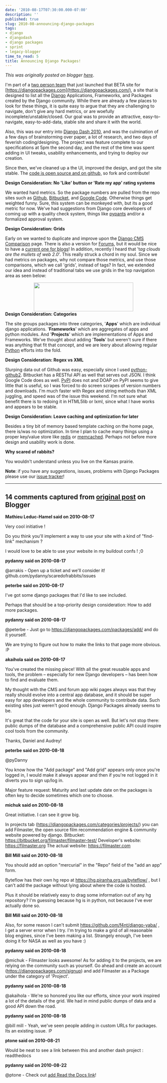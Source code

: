 ```yaml
---
date: '2010-08-17T07:30:00.000-07:00'
description: ''
published: true
slug: 2010-08-announcing-django-packages
tags:
- django
- djangodash
- django packages
- sprint
- legacy-blogger
time_to_read: 5
title: Announcing Django Packages!
---
```


*This was originally posted on blogger [here](https://pydanny.blogspot.com/2010/08/announcing-django-packages.html)*.

I'm part of a [two person team](https://djangodash.com/teams/scared-of-rabbits/) that just launched that BETA site for [https://djangopackages.com](https://djangopackages.com/), a site that is designed to list all the [Django](https://djangoproject.com/) Applications, Frameworks, and Packages created by the Django community. While there are already a few places to look for these things, it is quite easy to argue that they are challenging to navigate, don't give any hard metrics, or are woefully incomplete/unstable/closed. Our goal was to provide an attractive, easy-to-navigate, easy-to-add-data, stable site and share it with the world.

Also, this was our entry into [Django Dash 2010](https://djangodash.com/), and was the culmination of a few days of brainstorming over paper, a lot of research, and two days of feverish coding/designing. The project was feature complete to our specifications at 5pm the second day, and the rest of the time was spent adding in UI tweaks, usability enhancements, and trying to deploy our creation.

Since then, we've cleaned up a the UI, improved the design, and got the site stable. The [code is open source and on github,](https://github.com/opencomparison/opencomparison) so fork and contribute!

<b>Design Consideration: No 'Like' button or 'Rate my app' rating systems</b>

We wanted hard metrics. So the package numbers are pulled from the repo sites such as [Github](https://github.com/), [Bitbucket](https://bitbucket.com/), and [Google Code](https://code.google.com/hosting/). Otherwise things get weighted funny. Sure, this system can be monkeyed with, but its a good metric for now. We've had suggestions from Django core developers of coming up with a quality check system, things like [pypants](https://pypants.org/)&nbsp;and/or a formalized approval system.

<b>Design Consideration: Grids</b>

Early on we wanted to duplicate and improve upon the [Django CMS Comparison](https://code.djangoproject.com/wiki/CMSAppsComparison)&nbsp;page. There is also a version for [Forums](https://code.djangoproject.com/wiki/ForumAppsComparison), but it would be nice to have a [current one for blogs](https://pydanny.blogspot.com/2009/04/show-me-your-open-source-django-blog.html)! In addition,&nbsp;recently I heard that 't<i>ag clouds are the mullets of web 2.0</i>'. This really struck a chord in my soul. Since we had metrics on packages, why not compare those metrics, and use those comparisons, which we call 'grids', instead of tags? In fact, we extended our idea and instead of traditional tabs we use grids in the top navigation area as seen below:

<div class="separator" style="clear: both; text-align: center;"><a href="https://1.bp.blogspot.com/_KEFU5_uGRyw/TGok9P6U5BI/AAAAAAAAAw4/KOlaapAL6ZE/s1600/Screen+shot+2010-08-17+at+12.57.44+AM.png" style="margin-left: 1em; margin-right: 1em;"><img border="0" height="92" src="https://1.bp.blogspot.com/_KEFU5_uGRyw/TGok9P6U5BI/AAAAAAAAAw4/KOlaapAL6ZE/s320/Screen+shot+2010-08-17+at+12.57.44+AM.png" width="320" /></a></div>
<b>Design Consideration: Categories</b>

The site groups packages into three categories, '<b>Apps</b>' which are individual django applications. '<b>Frameworks</b>' which are aggregates of apps and python modules. And '<b>Projects</b>' which are implementations of Apps and Frameworks. We've thought about adding '<b>Tools</b>' but weren't sure if there was anything that fit that concept, and we are leery about allowing regular [Python](https://python.org/) efforts into the fold.

<b>Design Consideration: Regex vs XML</b>

Slurping data out of Github was easy, especially since I used [python-github2](https://github.com/pydanny/python-github2). Bitbucket has a RESTful API as well that serves out JSON. I think Google Code does as well. [PyPI](https://pypi.python.org/) does not and DOAP on PyPI seems to give little that is useful, so I was forced to do screen scrapes of version numbers and downloads. I'm much faster with Regex and string methods than XML juggling, and speed was of the issue this weekend. I'm not sure what benefit there is to redoing it in HTML5lib or lxml, since what I have works and appears to be stable.

<b>Design Consideration: Leave caching and optimization for later</b>

Besides a tiny bit of memory based template caching on the home page, there is/was no optimization. In time I plan to cache many things using a proper key/value store like [redis](https://code.google.com/p/redis/) or [memcached](https://memcached.org/). Perhaps not before more design and usability work is done.

<b>Why scared of rabbits?</b>

You wouldn't understand unless you live on the Kansas prairie.

<b>Note</b>: if you have any suggestions, issues, problems with Django Packages please use our [issue tracker](https://github.com/opencomparison/opencomparison/issues)!

---

## 14 comments captured from [original post](https://pydanny.blogspot.com/2010/08/announcing-django-packages.html) on Blogger

**Mathieu Leduc-Hamel said on 2010-08-17**

Very cool initiative !

Do you think you'll implement a way to use your site with a kind of &quot;find-link&quot; mechanism ?

I would love to be able to use your website in my buildout confs ! ;0

**pydanny said on 2010-08-17**

@arrakis - Open up a ticket and we'll consider it! github.com/pydanny/scaredofrabbits/issues

**peterbe said on 2010-08-17**

I've got some django packages that I'd like to see included. 

Perhaps that should be a top-priority design consideration: How to add more packages.

**pydanny said on 2010-08-17**

@peterbe - Just go to https://djangopackages.com/packages/add/ and do it yourself.

We are trying to figure out how to make the links to that page more obvious. :P

**akaihola said on 2010-08-17**

You've created the missing piece! With all the great reusable apps and tools, the problem – especially for new Django developers – has been how to find and evaluate them.

My thought with the CMS and forum app wiki pages always was that they really should evolve into a central app database, and it should be super easy  for app developers and the whole community to contribute data. Such existing sites just weren't good enough. Django Packages already seems to be.

It's great that the code for your site is open as well. But let's not stop there: public dumps of the database and a comprehensive public API could inspire cool tools from the community.

Thanks, Daniel and Audrey!

**peterbe said on 2010-08-18**

@pyDanny

You know how the &quot;Add package&quot; and &quot;Add grid&quot; appears only once you're logged in, I would make it always appear and then if you're not logged in it diverts you to sign up/log in. 

Major feature request: Maturity and last update date on the packages is often key to decide sometimes which one to choose.

**michuk said on 2010-08-18**

Great initiative. I can see it grow big.

In projects tab (https://djangopackages.com/categories/projects/) you can add Filmaster, the open source film recommendation engine &amp; community website powered by django. 
Bitbucket: https://bitbucket.org/filmaster/filmaster-test/
Developer's website: https://filmaster.org
The actual website: https://filmaster.com

**Bill Mill said on 2010-08-18**

You should add an option &quot;mercurial&quot; in the &quot;Repo&quot; field of the &quot;add an app&quot; form.

Byteflow has their own hg repo at https://hg.piranha.org.ua/byteflow/ , but I can't add the package without lying about where the code is hosted.

Plus it should be relatively easy to drag some information out of any hg repository? I'm guessing because hg is in python, not because I've ever actually done so.

**Bill Mill said on 2010-08-18**

Also, for some reason I can't submit https://github.com/f4nt/django-yaba/ , I get a server error when I try. I'm trying to make a grid of all reasonable blog engines, since I've been making a list. Strangely enough, I've been doing it for NASA as well as you have :)

**pydanny said on 2010-08-18**

@michuk - Filmaster looks awesome! As for adding it to the projects, we are relying on the community such as yourself. Go ahead and create an account (https://djangopackages.com/signup) and add Filmaster as a Package under the category of 'Project'.

**pydanny said on 2010-08-18**

@akaihola - We're so honored you like our efforts, since your work inspired a lot of the details of the grid. We had in mind public dumps of data and a good API down the road.

**pydanny said on 2010-08-18**

@bill mill - Yeah, we've seen people adding in custom URLs for packages. Its an existing issue. :P

**ptone said on 2010-08-21**

Would be neat to see a link between this and another dash project : readthedocs

**pydanny said on 2010-08-22**

@ptone - Check out [add Read the Docs link](https://github.com/pydanny/scaredofrabbits/issues#issue/29)!

